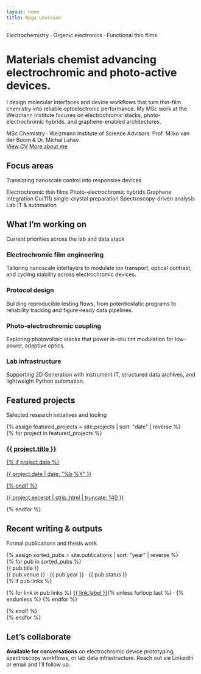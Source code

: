 ```yaml
---
layout: home
title: Noga Levinson
---
```


<div class="hero">
  <p class="hero__eyebrow">Electrochemistry · Organic electronics · Functional thin films</p>
  <h1 class="hero__title">Materials chemist advancing electrochromic and photo-active devices.</h1>
  <p class="hero__lede">
    I design molecular interfaces and device workflows that turn thin-film chemistry into reliable optoelectronic performance.
    My MSc work at the Weizmann Institute focuses on electrochromic stacks, photo-electrochromic hybrids, and graphene-enabled architectures.
  </p>
  <div class="hero__meta">
    <span>MSc Chemistry · Weizmann Institute of Science</span>
    <span>Advisors: Prof. Milko van der Boom &amp; Dr. Michal Lahav</span>
  </div>
  <div class="hero__actions">
    <a class="button button--primary" href="/cv/">View CV</a>
    <a class="button button--ghost" href="/about/">More about me</a>
  </div>
</div>

<section class="section">
  <div class="section__header">
    <h2 class="section__title">Focus areas</h2>
    <p class="section__subtitle">Translating nanoscale control into responsive devices</p>
  </div>
  <div class="tag-grid">
    <span class="tag">Electrochromic thin films</span>
    <span class="tag">Photo-electrochromic hybrids</span>
    <span class="tag">Graphene integration</span>
    <span class="tag">Cu(111) single-crystal preparation</span>
    <span class="tag">Spectroscopy-driven analysis</span>
    <span class="tag">Lab IT &amp; automation</span>
  </div>
</section>

<section class="section">
  <div class="section__header">
    <h2 class="section__title">What I’m working on</h2>
    <p class="section__subtitle">Current priorities across the lab and data stack</p>
  </div>
  <div class="highlight-grid">
    <div class="card">
      <h3 class="card__title">Electrochromic film engineering</h3>
      <p class="card__body">
        Tailoring nanoscale interlayers to modulate ion transport, optical contrast, and cycling stability across electrochromic devices.
      </p>
    </div>
    <div class="card">
      <h3 class="card__title">Protocol design</h3>
      <p class="card__body">
        Building reproducible testing flows, from potentiostatic programs to reliability tracking and figure-ready data pipelines.
      </p>
    </div>
    <div class="card">
      <h3 class="card__title">Photo-electrochromic coupling</h3>
      <p class="card__body">
        Exploring photovoltaic stacks that power in-situ tint modulation for low-power, adaptive optics.
      </p>
    </div>
    <div class="card">
      <h3 class="card__title">Lab infrastructure</h3>
      <p class="card__body">
        Supporting 2D Generation with instrument IT, structured data archives, and lightweight Python automation.
      </p>
    </div>
  </div>
</section>

<section class="section">
  <div class="section__header">
    <h2 class="section__title">Featured projects</h2>
    <p class="section__subtitle">Selected research initiatives and tooling</p>
  </div>
  {% assign featured_projects = site.projects | sort: "date" | reverse %}
  <div class="project-grid">
    {% for project in featured_projects %}
    <a class="card" href="{{ project.url | relative_url }}">
      <h3 class="card__title">{{ project.title }}</h3>
      {% if project.date %}
      <p class="card__meta">{{ project.date | date: "%b %Y" }}</p>
      {% endif %}
      <p class="card__body">{{ project.excerpt | strip_html | truncate: 140 }}</p>
    </a>
    {% endfor %}
  </div>
</section>

<section class="section">
  <div class="section__header">
    <h2 class="section__title">Recent writing &amp; outputs</h2>
    <p class="section__subtitle">Formal publications and thesis work</p>
  </div>
  {% assign sorted_pubs = site.publications | sort: "year" | reverse %}
  <div class="publication-list">
    {% for pub in sorted_pubs %}
    <div class="publication-item">
      <div class="pub-title">{{ pub.title }}</div>
      <div class="pub-meta">{{ pub.venue }} · {{ pub.year }} · {{ pub.status }}</div>
      {% if pub.links %}
      <p>
        {% for link in pub.links %}
          <a href="{{ link.url }}">{{ link.label }}</a>{% unless forloop.last %} · {% endunless %}
        {% endfor %}
      </p>
      {% endif %}
    </div>
    {% endfor %}
  </div>
</section>

<section class="section">
  <div class="section__header">
    <h2 class="section__title">Let’s collaborate</h2>
  </div>
  <div class="callout">
    <strong>Available for conversations</strong> on electrochromic device prototyping, spectroscopy workflows, or lab data infrastructure. Reach out via LinkedIn or email and I’ll follow up.
  </div>
</section>
